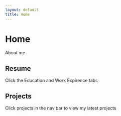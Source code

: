 ```yaml
---
layout: default
title: Home
---
```


# Home

About me

## Resume

Click the Education and Work Expirence tabs

## Projects

Click projects in the nav bar to view my latest projects